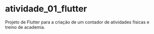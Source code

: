 # atividade_01_flutter

Projeto de Flutter para a criação de um contador de atividades físicas e treino de academia.